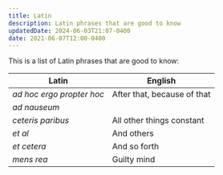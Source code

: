 ```yaml
---
title: Latin
description: Latin phrases that are good to know
updatedDate: 2024-06-03T21:07-0400
date: 2021-06-07T12:00-0400
---
```


This is a list of Latin phrases that are good to know:

| Latin                     | English                     |
| ------------------------- | --------------------------- |
| _ad hoc ergo propter hoc_ | After that, because of that |
| _ad nauseum_              |                             |
| _ceteris paribus_         | All other things constant   |
| _et al_                   | And others                  |
| _et cetera_               | And so forth                |
| _mens rea_                | Guilty mind                 |
